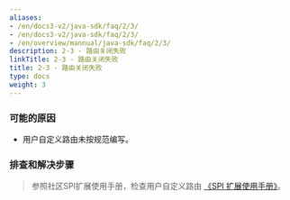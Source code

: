 ```yaml
---
aliases:
- /en/docs3-v2/java-sdk/faq/2/3/
- /en/docs3-v2/java-sdk/faq/2/3/
- /en/overview/mannual/java-sdk/faq/2/3/
description: 2-3 - 路由关闭失败
linkTitle: 2-3 - 路由关闭失败
title: 2-3 - 路由关闭失败
type: docs
weight: 3
---
```







### 可能的原因

* 用户自定义路由未按规范编写。

### 排查和解决步骤
> 参照社区SPI扩展使用手册，检查用户自定义路由 [《SPI 扩展使用手册》](/en/overview/mannual/java-sdk/reference-manual/spi/)。
